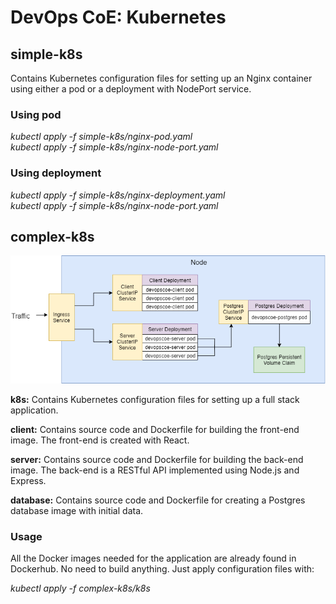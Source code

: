 # DevOps CoE: Kubernetes

## simple-k8s
Contains Kubernetes configuration files for setting up an Nginx container using either a pod or a deployment with NodePort service.


### Using pod
*kubectl apply -f simple-k8s/nginx-pod.yaml*<br/>
*kubectl apply -f simple-k8s/nginx-node-port.yaml*


### Using deployment
*kubectl apply -f simple-k8s/nginx-deployment.yaml*<br/>
*kubectl apply -f simple-k8s/nginx-node-port.yaml*


## complex-k8s

![complex-diagram](complex-diagram.png)

__k8s:__
Contains Kubernetes configuration files for setting up a full stack application.


__client:__
Contains source code and Dockerfile for building the front-end image. The front-end is created with React.


__server:__
Contains source code and Dockerfile for building the back-end image. The back-end is a RESTful API implemented using Node.js and Express.


__database:__
Contains source code and Dockerfile for creating a Postgres database image with initial data.


### Usage
All the Docker images needed for the application are already found in Dockerhub. No need to build anything. Just apply configuration files with:

*kubectl apply -f complex-k8s/k8s*
